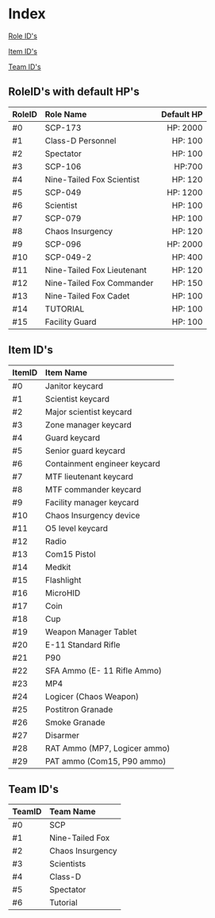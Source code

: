 
# Index
[Role ID's](https://github.com/Rnen/AdminToolbox/blob/master/RESOURCES.md#roleids-with-default-hps)

[Item ID's](https://github.com/Rnen/AdminToolbox/blob/master/RESOURCES.md#item-ids)

[Team ID's]()


## RoleID's with default HP's
| RoleID | Role Name | Default HP |
| :--- | :--- | ---: |
|#0| SCP-173 | HP: 2000 |
|#1 | Class-D Personnel | HP: 100 |
|#2 | Spectator | HP: 100 |
|#3 | SCP-106 | HP:700 |
|#4 | Nine-Tailed Fox Scientist | HP: 120 |
|#5 | SCP-049 | HP: 1200 |
|#6 | Scientist | HP: 100 |
|#7 | SCP-079 | HP: 100 |
|#8 | Chaos Insurgency | HP: 120 |
|#9 | SCP-096 | HP: 2000 |
|#10 | SCP-049-2 | HP: 400 |
|#11 | Nine-Tailed Fox Lieutenant | HP: 120 |
|#12 | Nine-Tailed Fox Commander | HP: 150 |
|#13 | Nine-Tailed Fox Cadet | HP: 100 |
|#14 | TUTORIAL | HP: 100 |
|#15 | Facility Guard | HP: 100 |

## Item ID's
| ItemID | Item Name |
| :--- | :--- | 
|#0| Janitor keycard
|#1| Scientist keycard
|#2| Major scientist keycard
|#3| Zone manager keycard
|#4| Guard keycard
|#5| Senior guard keycard
|#6| Containment engineer keycard
|#7| MTF lieutenant keycard
|#8| MTF commander keycard
|#9| Facility manager keycard
|#10| Chaos Insurgency device
|#11| O5 level keycard
|#12| Radio
|#13| Com15 Pistol
|#14| Medkit
|#15| Flashlight
|#16| MicroHID
|#17| Coin
|#18| Cup
|#19| Weapon Manager Tablet
|#20| E-11 Standard Rifle
|#21| P90
|#22| SFA Ammo (E- 11 Rifle Ammo)
|#23| MP4
|#24| Logicer (Chaos Weapon)
|#25| Postitron Granade
|#26| Smoke Granade
|#27| Disarmer
|#28| RAT Ammo (MP7, Logicer ammo)
|#29| PAT ammo (Com15, P90 ammo)

## Team ID's
| TeamID | Team Name |
| :--- | :--- | 
#0| SCP
#1| Nine-Tailed Fox
#2| Chaos Insurgency
#3| Scientists
#4| Class-D
#5| Spectator
#6| Tutorial
